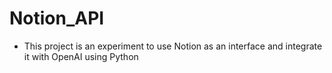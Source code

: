 # Notion_API 

- This project is an experiment to use Notion as an interface and integrate it with OpenAI using Python
